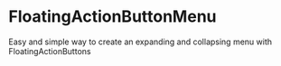 # FloatingActionButtonMenu
Easy and simple way to create an expanding and collapsing menu with FloatingActionButtons
